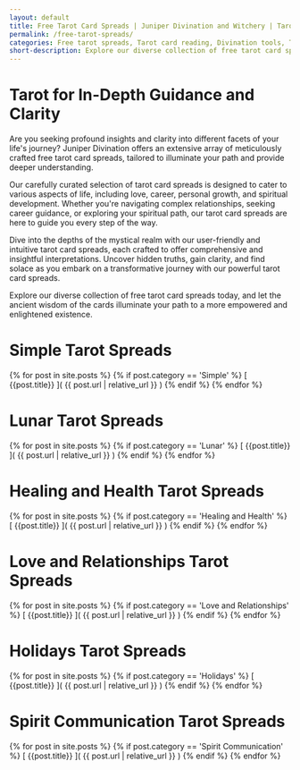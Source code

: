```yaml
---
layout: default
title: Free Tarot Card Spreads | Juniper Divination and Witchery | Tarot Readings | Online Tarot Card Reading
permalink: /free-tarot-spreads/
categories: Free tarot spreads, Tarot card reading, Divination tools, Tarot card interpretations, Tarot guidance, Tarot card spreads, Online tarot readings, Tarot for beginners, Daily tarot guidance, Tarot card meanings
short-description: Explore our diverse collection of free tarot card spreads, designed to provide profound insights into various aspects of your life's journey. Uncover hidden truths and gain clarity with Juniper Divination's comprehensive tarot card spreads.
---
```

# Tarot for In-Depth Guidance and Clarity
Are you seeking profound insights and clarity into different facets of your life's journey? Juniper Divination offers an extensive array of meticulously crafted free tarot card spreads, tailored to illuminate your path and provide deeper understanding.

Our carefully curated selection of tarot card spreads is designed to cater to various aspects of life, including love, career, personal growth, and spiritual development. Whether you're navigating complex relationships, seeking career guidance, or exploring your spiritual path, our tarot card spreads are here to guide you every step of the way.

Dive into the depths of the mystical realm with our user-friendly and intuitive tarot card spreads, each crafted to offer comprehensive and insightful interpretations. Uncover hidden truths, gain clarity, and find solace as you embark on a transformative journey with our powerful tarot card spreads.

Explore our diverse collection of free tarot card spreads today, and let the ancient wisdom of the cards illuminate your path to a more empowered and enlightened existence.

# Simple Tarot Spreads
{% for post in site.posts %}
  {% if post.category == 'Simple' %} 
  [ {{post.title}} ]( {{ post.url | relative_url }} )
  {% endif %}
{% endfor %}

# Lunar Tarot Spreads
{% for post in site.posts %}
  {% if post.category == 'Lunar' %} 
  [ {{post.title}} ]( {{ post.url | relative_url }} )
  {% endif %}
{% endfor %}

# Healing and Health Tarot Spreads
{% for post in site.posts %}
  {% if post.category == 'Healing and Health' %} 
  [ {{post.title}} ]( {{ post.url | relative_url }} )
  {% endif %}
{% endfor %}

# Love and Relationships Tarot Spreads
{% for post in site.posts %}
  {% if post.category == 'Love and Relationships' %} 
  [ {{post.title}} ]( {{ post.url | relative_url }} )
  {% endif %}
{% endfor %}

# Holidays Tarot Spreads
{% for post in site.posts %}
  {% if post.category == 'Holidays' %} 
  [ {{post.title}} ]( {{ post.url | relative_url }} )
  {% endif %}
{% endfor %}

# Spirit Communication Tarot Spreads
{% for post in site.posts %}
  {% if post.category == 'Spirit Communication' %} 
  [ {{post.title}} ]( {{ post.url | relative_url }} )
  {% endif %}
{% endfor %}